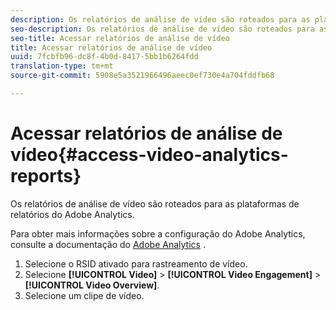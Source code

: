 ```yaml
---
description: Os relatórios de análise de vídeo são roteados para as plataformas de relatórios do Adobe Analytics.
seo-description: Os relatórios de análise de vídeo são roteados para as plataformas de relatórios do Adobe Analytics.
seo-title: Acessar relatórios de análise de vídeo
title: Acessar relatórios de análise de vídeo
uuid: 7fcbfb96-dc8f-4b0d-8417-5bb1b6264fdd
translation-type: tm+mt
source-git-commit: 5908e5a3521966496aeec0ef730e4a704fddfb68

---
```



# Acessar relatórios de análise de vídeo{#access-video-analytics-reports}

Os relatórios de análise de vídeo são roteados para as plataformas de relatórios do Adobe Analytics.

Para obter mais informações sobre a configuração do Adobe Analytics, consulte a documentação do [Adobe Analytics](https://microsite.omniture.com/t2/help/en_US/reference/) .
1. Selecione o RSID ativado para rastreamento de vídeo.
1. Selecione **[!UICONTROL Video]** > **[!UICONTROL Video Engagement]** > **[!UICONTROL Video Overview]**.
1. Selecione um clipe de vídeo.
